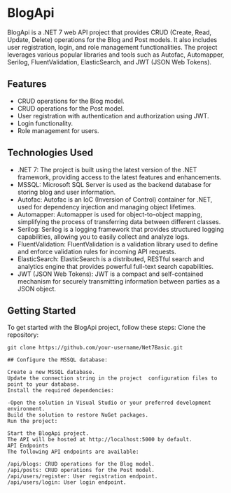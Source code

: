 # BlogApi

BlogApi is a .NET 7 web API project that provides CRUD (Create, Read, Update, Delete) operations for the Blog and Post models. It also includes user registration, login, and role management functionalities. The project leverages various popular libraries and tools such as Autofac, Automapper, Serilog, FluentValidation, ElasticSearch, and JWT (JSON Web Tokens).

## Features

- CRUD operations for the Blog model.
- CRUD operations for the Post model.
- User registration with authentication and authorization using JWT.
- Login functionality.
- Role management for users.

## Technologies Used

- .NET 7: The project is built using the latest version of the .NET framework, providing access to the latest features and enhancements.
- MSSQL: Microsoft SQL Server is used as the backend database for storing blog and user information.
- Autofac: Autofac is an IoC (Inversion of Control) container for .NET, used for dependency injection and managing object lifetimes.
- Automapper: Automapper is used for object-to-object mapping, simplifying the process of transferring data between different classes.
- Serilog: Serilog is a logging framework that provides structured logging capabilities, allowing you to easily collect and analyze logs.
- FluentValidation: FluentValidation is a validation library used to define and enforce validation rules for incoming API requests.
- ElasticSearch: ElasticSearch is a distributed, RESTful search and analytics engine that provides powerful full-text search capabilities.
- JWT (JSON Web Tokens): JWT is a compact and self-contained mechanism for securely transmitting information between parties as a JSON object.

## Getting Started

To get started with the BlogApi project, follow these steps:
Clone the repository:

```shell
git clone https://github.com/your-username/Net7Basic.git

## Configure the MSSQL database:

Create a new MSSQL database.
Update the connection string in the project  configuration files to point to your database.
Install the required dependencies:

-Open the solution in Visual Studio or your preferred development environment.
Build the solution to restore NuGet packages.
Run the project:

Start the BlogApi project.
The API will be hosted at http://localhost:5000 by default.
API Endpoints
The following API endpoints are available:

/api/blogs: CRUD operations for the Blog model.
/api/posts: CRUD operations for the Post model.
/api/users/register: User registration endpoint.
/api/users/login: User login endpoint.

